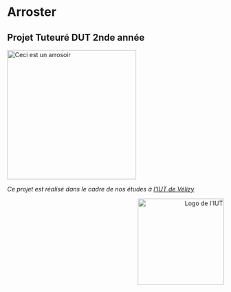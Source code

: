 # Arroster
## Projet Tuteuré DUT 2nde année


<p align="left">
  <img src="https://images-na.ssl-images-amazon.com/images/I/612HOAyhc7L._SL1200_.jpg" width="300" title="Ceci est un arrosoir">
</p>


_Ce projet est réalisé dans le cadre de nos études à [l'IUT de Vélizy](http://www.iut-velizy.uvsq.fr/)_




















<p align="right">
  <img src="http://www.yvelinesradio.com/infos_all/photos/2015/LOGO-UNIVERSITE-08-01-2015-17h30-27-LICENCE-COMMUNICATION-SYSTEMES-EMBARQUES.jpg" width="200" title="IUT Vélizy" alt="Logo de l'IUT">
</p>
